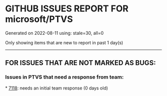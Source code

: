 
# GITHUB ISSUES REPORT FOR microsoft/PTVS


Generated on 2022-08-11 using: stale=30, all=0


Only showing items that are new to report in past 1 day(s)


---

## FOR ISSUES THAT ARE NOT MARKED AS BUGS:


### Issues in PTVS that need a response from team:


\* [7118](https://github.com/microsoft/PTVS/issues/7118 "IPython interactive mode always freezing"): needs an initial team response (0 days old)
